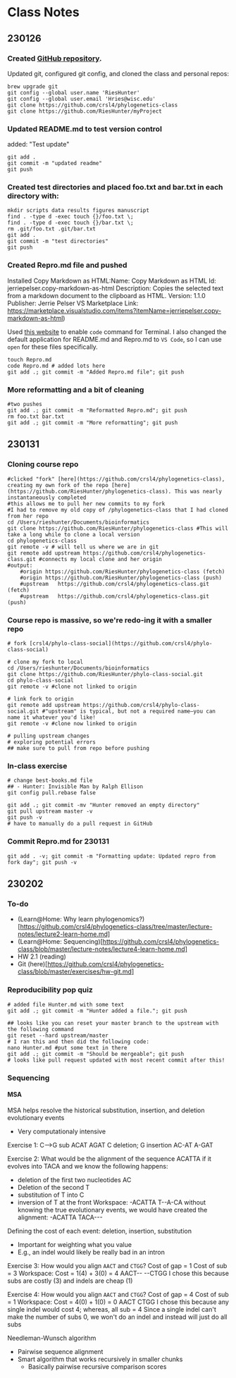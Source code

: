 # Class Notes
## 230126
### Created [GitHub repository](https://github.com/RiesHunter/myProject). 
Updated git, configured git config, and cloned the class and personal repos:
```shell
brew upgrade git
git config --global user.name 'RiesHunter'
git config --global user.email 'Hries@wisc.edu'
git clone https://github.com/crsl4/phylogenetics-class
git clone https://github.com/RiesHunter/myProject
```

### Updated README.md to test version control
added: "Test update"
```shell
git add .
git commit -m "updated readme"
git push
```

### Created test directories and placed foo.txt and bar.txt in each directory with:
```shell
mkdir scripts data results figures manuscript
find . -type d -exec touch {}/foo.txt \;
find . -type d -exec touch {}/bar.txt \;
rm .git/foo.txt .git/bar.txt
git add .
git commit -m "test directories"
git push
```
### Created Repro.md file and pushed
Installed Copy Markdown as HTML:Name: 
    Copy Markdown as HTML
    Id: jerriepelser.copy-markdown-as-html
    Description: Copies the selected text from a markdown document to the clipboard as HTML.
    Version: 1.1.0
    Publisher: Jerrie Pelser
    VS Marketplace Link: https://marketplace.visualstudio.com/items?itemName=jerriepelser.copy-markdown-as-html)

Used [this website](https://www.freecodecamp.org/news/how-to-open-visual-studio-code-from-your-terminal/) to enable `code` command for Terminal. I also changed the default application for README.md and Repro.md to `VS Code`, so I can use `open` for these files specifically.

```shell
touch Repro.md
code Repro.md # added lots here
git add .; git commit -m "Added Repro.md file"; git push
```
### More reformatting and a bit of cleaning
```shell
#two pushes
git add .; git commit -m "Reformatted Repro.md"; git push
rm foo.txt bar.txt
git add .; git commit -m "More reformatting"; git push
```

## 230131
### Cloning course repo
```shell
#clicked "fork" [here](https://github.com/crsl4/phylogenetics-class), creating my own fork of the repo [here](https://github.com/RiesHunter/phylogenetics-class). This was nearly instantaneously completed
#this allows me to pull her new commits to my fork
#I had to remove my old copy of /phylogenetics-class that I had cloned from her repo
cd /Users/rieshunter/Documents/bioinformatics
git clone https://github.com/RiesHunter/phylogenetics-class #This will take a long while to clone a local version
cd phylogenetics-class
git remote -v # will tell us where we are in git
git remote add upstream https://github.com/crsl4/phylogenetics-class.git #connects my local clone and her origin
#output:
    #origin	https://github.com/RiesHunter/phylogenetics-class (fetch)
    #origin	https://github.com/RiesHunter/phylogenetics-class (push)
    #upstream	https://github.com/crsl4/phylogenetics-class.git (fetch)
    #upstream	https://github.com/crsl4/phylogenetics-class.git (push)
```
### Course repo is massive, so we're redo-ing it with a smaller repo
```shell
# fork [crsl4/phylo-class-social](https://github.com/crsl4/phylo-class-social)

# clone my fork to local
cd /Users/rieshunter/Documents/bioinformatics
git clone https://github.com/RiesHunter/phylo-class-social.git
cd phylo-class-social
git remote -v #clone not linked to origin

# link fork to origin
git remote add upstream https://github.com/crsl4/phylo-class-social.git #"upstream" is typical, but not a required name—you can name it whatever you'd like!
git remote -v #clone now linked to origin

# pulling upstream changes
# exploring potential errors
## make sure to pull from repo before pushing
```

### In-class exercise
```shell
# change best-books.md file
## - Hunter: Invisible Man by Ralph Ellison
git config pull.rebase false

git add .; git commit -mv "Hunter removed an empty directory"
git pull upstream master -v
git push -v
# have to manually do a pull request in GitHub
```

### Commit Repro.md for 230131
```shell
git add . -v; git commit -m "Formatting update: Updated repro from fork day"; git push -v
```

## 230202
### To-do
- (Learn@Home: Why learn phylogenomics?)[https://github.com/crsl4/phylogenetics-class/tree/master/lecture-notes/lecture2-learn-home.md]
- (Learn@Home: Sequencing)[https://github.com/crsl4/phylogenetics-class/blob/master/lecture-notes/lecture4-learn-home.md]
- HW 2.1 (reading)
- Git (here)[https://github.com/crsl4/phylogenetics-class/blob/master/exercises/hw-git.md]

### Reproducibility pop quiz
```shell
# added file Hunter.md with some text
git add .; git commit -m "Hunter added a file."; git push

## looks like you can reset your master branch to the upstream with the following command
git reset --hard upstream/master
# I ran this and then did the following code:
nano Hunter.md #put some text in there
git add .; git commit -m "Should be mergeable"; git push
# looks like pull request updated with most recent commit after this!
```

### Sequencing
#### MSA
MSA helps resolve the historical substitution, insertion, and deletion evolutionary events
- Very computationaly intensive

Exercise 1:
C-->G sub
    ACAT
    AGAT
C deletion; G insertion
    AC-AT
    A-GAT

Exercise 2:
What would be the alignment of the sequence
    ACATTA
if it evolves into
    TACA
and we know the following happens:
- deletion of the first two nucleotides AC
- Deletion of the second T
- substitution of T into C
- inversion of T at the front
Workspace:
    -ACATTA
    T--A-CA
without knowing the true evolutionary events, we would have created the alignment:
    -ACATTA
    TACA---

Defining the cost of each event: deletion, insertion, substitution
- Important for weighting what you value
- E.g., an indel would likely be really bad in an intron

Exercise 3:
How would you align `AACT` and `CTGG`?
Cost of gap = 1
Cost of sub = 3
Workspace: Cost = 1(4) + 3(0) = 4
    AACT--
    --CTGG
I chose this because subs are costly (3) and indels are cheap (1)

Exercise 4:
How would you align `AACT` and `CTGG`?
Cost of gap = 4
Cost of sub = 1
Workspace: Cost = 4(0) + 1(0) = 0
    AACT
    CTGG
I chose this because any single indel would cost 4; whereas, all sub = 4
Since a single indel can't make the number of subs 0, we won't do an indel and instead will just do all subs

Needleman-Wunsch algorithm
- Pairwise sequence alignment
- Smart algorithm that works recursively in smaller chunks
    - Basically pairwise recursive comparison scores